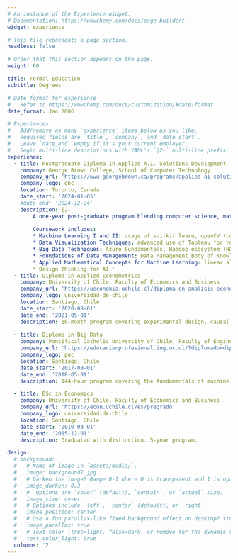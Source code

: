 ```yaml
---
# An instance of the Experience widget.
# Documentation: https://wowchemy.com/docs/page-builder/
widget: experience

# This file represents a page section.
headless: false

# Order that this section appears on the page.
weight: 60

title: Formal Education
subtitle: Degrees

# Date format for experience
#   Refer to https://wowchemy.com/docs/customization/#date-format
date_format: Jan 2006

# Experiences.
#   Add/remove as many `experience` items below as you like.
#   Required fields are `title`, `company`, and `date_start`.
#   Leave `date_end` empty if it's your current employer.
#   Begin multi-line descriptions with YAML's `|2-` multi-line prefix.
experience:
  - title: Postgraduate Diploma in Applied A.I. Solutions Development
    company: George Brown College, School of Computer Technology
    company_url: 'https://www.georgebrown.ca/programs/applied-ai-solutions-development-program-postgraduate-t431'
    company_logo: gbc
    location: Toronto, Canada
    date_start: '2024-01-05'
    #date_end: '2024-12-24'
    description: |2-
        A one-year post-graduate program blending computer science, mathematics, and business to develop AI solutions. Cumulative GPA: 3.93.
        
        Coursework includes:
        * Machine Learning I and II: usage of sci-kit learn, openCV (computer vision), NLP and audio-processing libraries.
        * Data Visualization Techniques: advanced use of Tableau for reporting and data storytelling.
        * Big Data Techniques: Azure Fundamentals, Hadoop ecosystem (HDFS, Pig, Hive, Beeline), Spark, and ETL processes with SQL Server Integration Services.
        * Foundations of Data Management: Data Management Body of Knowledge framework.
        * Applied Mathematical Concepts for Machine Learning: linear algebra, matrix factorization, TF-IDF, gradient descent, convolution, Fourier transforms, signal processing.
        * Design Thinking for AI.'
  - title: Diploma in Applied Econometrics
    company: University of Chile, Faculty of Economics and Business
    company_url: 'https://ueconomia.uchile.cl/diploma-en-analisis-econometrico/'
    company_logo: universidad-de-chile
    location: Santiago, Chile
    date_start: '2020-08-01'
    date_end: '2021-05-01'
    description: 10-month program covering experimental design, causal inference with observational data and time series analysis.
        
  - title: Diploma in Big Data
    company: Pontifical Catholic University of Chile, Faculty of Engineering
    company_url: 'https://educacionprofesional.ing.uc.cl/?diplomado=diplomado-en-big-data'
    company_logo: puc
    location: Santiago, Chile
    date_start: '2017-08-01'
    date_end: '2018-05-01'
    description: 144-hour program covering the fundamentals of machine learning, recommender systems, Hadoop, parallel computing and graph theory.

  - title: BSc in Economics
    company: University of Chile, Faculty of Economics and Business
    company_url: 'https://econ.uchile.cl/es/pregrado'
    company_logo: universidad-de-chile
    location: Santiago, Chile
    date_start: '2010-03-01'
    date_end: '2015-12-01'
    description: Graduated with distinction. 5-year program.

design:
  # background:
  #   # Name of image in `assets/media/`.
  #   image: background7.jpg
  #   # Darken the image? Range 0-1 where 0 is transparent and 1 is opaque.
  #   image_darken: 0.3
  #   #  Options are `cover` (default), `contain`, or `actual` size.
  #   image_size: cover
  #   # Options include `left`, `center` (default), or `right`.
  #   image_position: center
  #   # Use a fun parallax-like fixed background effect on desktop? true/false
  #   image_parallax: true
  #   # Text color (true=light, false=dark, or remove for the dynamic theme color).
  #   text_color_light: true
  columns: '2'
---
```

